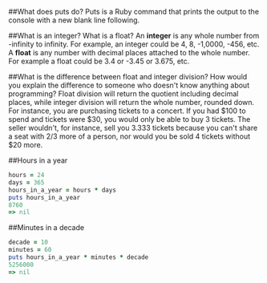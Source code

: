##What does puts do?
Puts is a Ruby command that prints the output to the console with a new blank line following. 

##What is an integer? What is a float?
An <b>integer</b> is any whole number from -infinity to infinity. For example, an integer could be 4, 8, -1,0000, -456, etc.
<br>
A <b>float</b> is any number with decimal places attached to the whole number. For example a float could be 3.4 or -3.45 or 3.675, etc.

##What is the difference between float and integer division? How would you explain the difference to someone who doesn't know anything about programming?
Float division will return the quotient including decimal places, while integer division will return the whole number, rounded down. For instance, you are purchasing tickets to a concert. If you had $100 to spend and tickets were $30, you would only be able to buy 3 tickets. The seller wouldn't, for instance, sell you 3.333 tickets because you can't share a seat with 2/3 more of a person, nor would you be sold 4 tickets without $20 more.

##Hours in a year
```ruby
hours = 24
days = 365
hours_in_a_year = hours * days
puts hours_in_a_year
8760
=> nil
```

##Minutes in a decade
```ruby
decade = 10
minutes = 60
puts hours_in_a_year * minutes * decade
5256000
=> nil
```
